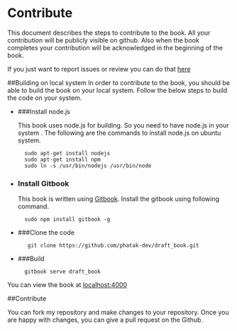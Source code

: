 # Contribute
This document describes the steps to contribute to the book. All your contribution will be publicly visible on github. Also when the book completes your contribution will be acknowledged in the beginning of the book.

If you just want to report issues or review you can do that [here](https://github.com/phatak-dev/draft_book/issues)


##Building on local system
In order to contribute to the book, you should be able to build the book on your local system. Follow the below steps to build the code on your system.

* ###Install node.js

    This book uses node.js for building. So you need to have node.js in your system . The following are the commands to install node.js on ubuntu system.


     	sudo apt-get install nodejs  
     	sudo apt-get install npm     
     	sudo ln -s /usr/bin/nodejs /usr/bin/node

* ### Install Gitbook

	This book is written using [Gitbook](https://www.gitbook.io). Install the gitbook using following command.

    	sudo npm install gitbook -g

* ###Clone the code

         git clone https://github.com/phatak-dev/draft_book.git

* ###Build

        gitbook serve draft_book
You can view the book at [localhost:4000](http://localhost:4000)

##Contribute

You can fork my repository and make changes to your repository. Once you are happy with changes, you can give a pull request on the Github.





